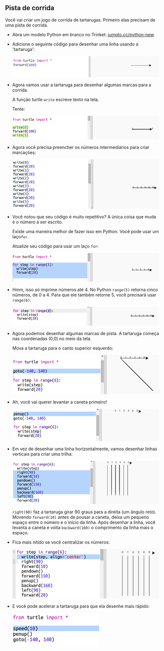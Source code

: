## Pista de corrida

Você vai criar um jogo de corrida de tartarugas. Primeiro elas precisam de uma pista de corrida.

+ Abra um modelo Python em branco no Trinket: <a href="http://jumpto.cc/python-new" target="_blank">jumpto.cc/python-new</a>.

+ Adicione o seguinte código para desenhar uma linha usando a 'tartaruga':
    
    ![screenshot](images/race-forward.png)

+ Agora vamos usar a tartaruga para desenhar algumas marcas para a corrida.
    
    A função turtle `write` escreve texto na tela.
    
    Tente:
    
    ![screenshot](images/race-markings1.png)

+ Agora você precisa preencher os números intermediários para criar marcações:
    
    ![screenshot](images/race-markings2.png)

+ Você notou que seu código é muito repetitivo? A única coisa que muda é o número a ser escrito.
    
    Existe uma maneira melhor de fazer isso em Python. Você pode usar um laço`for`.
    
    Atualize seu código para usar um laço `for`:
    
    ![screenshot](images/race-for.png)

+ Hmm, isso só imprime números até 4. No Python `range(5)` retorna cinco números, de 0 a 4. Para que ele também retorne 5, você precisará usar `range(6)`:
    
    ![screenshot](images/race-range.png)

+ Agora podemos desenhar algumas marcas de pista. A tartaruga começa nas coordenadas (0,0) no meio da tela.
    
    Mova a tartaruga para o canto superior esquerdo:
    
    ![screenshot](images/race-goto.png)

+ Ah, você vai querer levantar a caneta primeiro!
    
    ![screenshot](images/race-penup.png)

+ Em vez de desenhar uma linha horizontalmente, vamos desenhar linhas verticais para criar uma trilha:
    
    ![screenshot](images/race-lines.png)
    
    `right(90)` faz a tartaruga girar 90 graus para a direita (um ângulo reto). Movendo `forward(10)` antes de pousar a caneta, deixa um pequeno espaço entre o número e o início da linha. Após desenhar a linha, você levanta a caneta e volta `backward(160)` o comprimento da linha mais o espaço.

+ Fica mais nítido se você centralizar os números:
    
    ![screenshot](images/race-center.png)

+ E você pode acelerar a tartaruga para que ela desenhe mais rápido:
    
    ![screenshot](images/race-speed.png)
